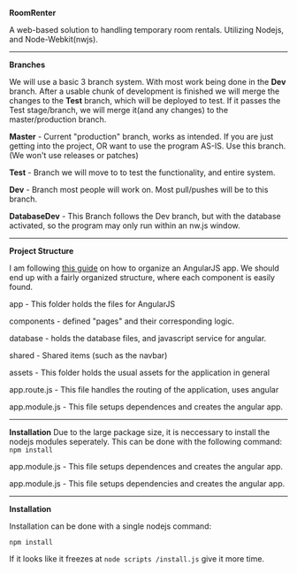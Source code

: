 **RoomRenter**

A web-based solution to handling temporary room rentals.
Utilizing Nodejs, and Node-Webkit(nwjs).

---
**Branches**

We will use a basic 3 branch system. With most work being done in the
**Dev** branch. After a usable chunk of development is finished we will merge
the changes to the **Test** branch, which will be deployed to test.
If it passes the Test stage/branch, we will merge it(and any changes) to
the master/production branch.

**Master** - Current "production" branch, works as intended. If you are just
getting into the project, OR want to use the program AS-IS. Use this
branch. (We won't use releases or patches)

**Test** - Branch we will move to to test the functionality, and entire
system.

**Dev** - Branch most people will work on. Most pull/pushes will be to
this branch.

**DatabaseDev** - This Branch follows the Dev branch, but with the database
activated, so the program may only run within an nw.js window.

---
**Project Structure**

I am following [this guide](https://scotch.io/tutorials/angularjs-best-practices-directory-structure) on how to organize an AngularJS app.
We should end up with a fairly organized structure, where each component
is easily found.

app - This folder holds the files for AngularJS

  components - defined "pages" and their corresponding logic.

  database - holds the database files, and javascript service for angular.

  shared - Shared items (such as the navbar)

assets - This folder holds the usual assets for the application in general

app.route.js - This file handles the routing of the application, uses angular

app.module.js - This file setups dependences and creates the angular app.

---
**Installation**
Due to the large package size, it is neccessary to install the nodejs 
modules seperately. This can be done with the following command:
`npm install`


app.module.js - This file setups dependences and creates the angular app.

app.module.js - This file setups dependencies and creates the angular app.


---
**Installation**

Installation can be done with a single nodejs command:

`npm install`

If it looks like it freezes at `node scripts /install.js` give it more time.
